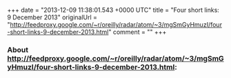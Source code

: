 +++
date = "2013-12-09 11:38:01.543 +0000 UTC"
title = "Four short links: 9 December 2013"
originalUrl = "http://feedproxy.google.com/~r/oreilly/radar/atom/~3/mgSmGyHmuzI/four-short-links-9-december-2013.html"
comment = ""
+++

### About http://feedproxy.google.com/~r/oreilly/radar/atom/~3/mgSmGyHmuzI/four-short-links-9-december-2013.html:


